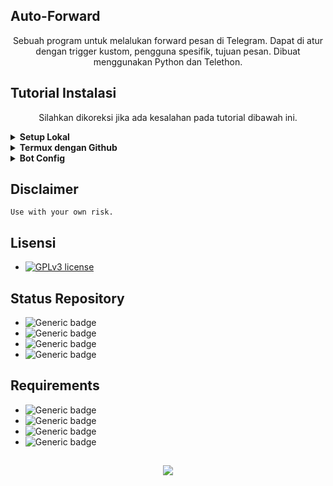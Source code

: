 ## Auto-Forward
<p align="center">Sebuah program untuk melalukan forward pesan di Telegram. Dapat di atur dengan trigger kustom, pengguna spesifik, tujuan pesan. Dibuat menggunakan Python dan Telethon.

## Tutorial Instalasi
<p align="center"> Silahkan dikoreksi jika ada kesalahan pada tutorial dibawah ini.
<details>
<summary><b>Setup Lokal</b></summary>
<br>

- Unduh aplikasi Termux di Playstore
- Ketik `termux-setup-storage -y`
- Kemudian `pkg upgrade && pkg update`
- Install python dengan `pkg install python`
- Kemudian `pip install telethon`
- Lanjut `pip install --upgrade telethon`
- `cd /sdcard/(namafolder)`
- Run `python bot.py`
</details>

<details>
<summary><b>Termux dengan Github</b></summary>
<br>

- Pastikan program `Git dan SSH` sudah terinstall dengan benar.
- Ketik `git clone https://github.com/raflydtya/menfess-tbot`
- `python bot.py`
</details>

<details>
<summary><b>Bot Config</b></summary>
<br>

- Siapkan `api_id` dan `api_hash` mu sendiri. Ambil di my.telegram.org
- Kemudian buatlah bot Telegram di [BotFather](https://t.me/botfather)
- Isi pada kolom-kolom yang sesuai
</details>

## Disclaimer
```
Use with your own risk.
```
## Lisensi
- [![GPLv3 license](https://img.shields.io/badge/License-GPLv3-blue.svg)](http://perso.crans.org/besson/LICENSE.html)

## Status Repository
- ![Generic badge](https://img.shields.io/badge/Release-0.0.4-green.svg)
- ![Generic badge](https://img.shields.io/badge/Maintenance-Yes-green.svg)
- ![Generic badge](https://img.shields.io/badge/Status-Public-green.svg)
- ![Generic badge](https://img.shields.io/badge/Template-Yes-green.svg)

## Requirements
- ![Generic badge](https://img.shields.io/badge/Program-Python-black.svg)
- ![Generic badge](https://img.shields.io/badge/Framework-Telethon-black.svg)
- ![Generic badge](https://img.shields.io/badge/Config-TelegramClient-black.svg)
- ![Generic badge](https://img.shields.io/badge/Terminal-Termux-black.svg)

##
<p align="center"><img src="http://ForTheBadge.com/images/badges/made-with-python.svg" />


